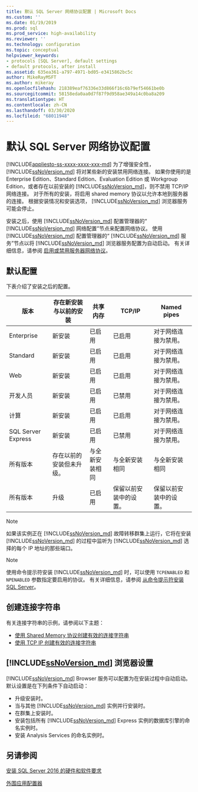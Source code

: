 ```yaml
---
title: 默认 SQL Server 网络协议配置 | Microsoft Docs
ms.custom: ''
ms.date: 01/19/2019
ms.prod: sql
ms.prod_service: high-availability
ms.reviewer: ''
ms.technology: configuration
ms.topic: conceptual
helpviewer_keywords:
- protocols [SQL Server], default settings
- default protocols, after install
ms.assetid: 635ea361-a797-4971-bd05-e3415862bc5c
author: MikeRayMSFT
ms.author: mikeray
ms.openlocfilehash: 218389eaf76336e33d866f16c6b79ef54661be0b
ms.sourcegitcommit: 58158eda0aa0d7f87f9d958ae349a14c0ba8a209
ms.translationtype: HT
ms.contentlocale: zh-CN
ms.lasthandoff: 03/30/2020
ms.locfileid: "68011948"
---
```

# <a name="default-sql-server-network-protocol-configuration"></a>默认 SQL Server 网络协议配置
[!INCLUDE[appliesto-ss-xxxx-xxxx-xxx-md](../../includes/appliesto-ss-xxxx-xxxx-xxx-md.md)]
为了增强安全性， [!INCLUDE[ssNoVersion_md](../../includes/ssnoversion-md.md)] 将对某些新的安装禁用网络连接。 如果你使用的是 Enterprise Edition、Standard Edition、Evaluation Edition 或 Workgroup Edition，或者存在以前安装的 [!INCLUDE[ssNoVersion_md](../../includes/ssnoversion-md.md)]，则不禁用 TCP/IP 网络连接。 对于所有的安装，将启用 shared memory 协议以允许本地到服务器的连接。 根据安装情况和安装选项， [!INCLUDE[ssNoVersion_md](../../includes/ssnoversion-md.md)] 浏览器服务可能会停止。

安装之后，使用 [!INCLUDE[ssNoVersion_md](../../includes/ssnoversion-md.md)] 配置管理器的“ [!INCLUDE[ssNoVersion_md](../../includes/ssnoversion-md.md)] 网络配置”节点来配置网络协议。 使用 [!INCLUDE[ssNoVersion_md](../../includes/ssnoversion-md.md)] 配置管理器的“ [!INCLUDE[ssNoVersion_md](../../includes/ssnoversion-md.md)] 服务”节点以将 [!INCLUDE[ssNoVersion_md](../../includes/ssnoversion-md.md)] 浏览器服务配置为自动启动。 有关详细信息，请参阅 [启用或禁用服务器网络协议](../../database-engine/configure-windows/enable-or-disable-a-server-network-protocol.md)。


## <a name="default-configuration"></a>默认配置

下表介绍了安装之后的配置。

|版本 | 存在新安装与以前的安装 | 共享内存 | TCP/IP | Named pipes|
| -------- | -- | -- | -- | --  |  
|Enterprise | 新安装 | 已启用 | 已启用 | 对于网络连接为禁用。|
|Standard | 新安装 | 已启用 | 已启用 | 对于网络连接为禁用。|
|Web | 新安装 | 已启用 | 已启用 | 对于网络连接为禁用。|
|开发人员 | 新安装 | 已启用 | 已禁用 | 对于网络连接为禁用。|
|计算 | 新安装 | 已启用 | 已启用 | 对于网络连接为禁用。|
|SQL Server Express | 新安装 | 已启用 | 已禁用 | 对于网络连接为禁用。|
|所有版本 | 存在以前的安装但未升级。 | 与全新安装相同 | 与全新安装相同 | 与全新安装相同|
|所有版本 | 升级 | 已启用 | 保留以前安装中的设置。 | 保留以前安装中的设置。|


>[!NOTE]
> 如果该实例正在 [!INCLUDE[ssNoVersion_md](../../includes/ssnoversion-md.md)] 故障转移群集上运行，它将在安装 [!INCLUDE[ssNoVersion_md](../../includes/ssnoversion-md.md)] 的过程中监听为 [!INCLUDE[ssNoVersion_md](../../includes/ssnoversion-md.md)] 选择的每个 IP 地址的那些端口。
 
>[!NOTE]
> 使用命令提示符安装 [!INCLUDE[ssNoVersion_md](../../includes/ssnoversion-md.md)] 时，可以使用 `TCPENABLED` 和 `NPENABLED` 参数指定要启用的协议。 有关详细信息，请参阅 [从命令提示符安装 SQL Server](../../database-engine/install-windows/install-sql-server-2016-from-the-command-prompt.md)。

## <a name="creating-a-connection-string"></a>创建连接字符串

有关连接字符串的示例，请参阅以下主题：
* [使用 Shared Memory 协议创建有效的连接字符串](../../tools/configuration-manager/creating-a-valid-connection-string-using-shared-memory-protocol.md)
* [使用 TCP IP 创建有效的连接字符串](../../tools/configuration-manager/creating-a-valid-connection-string-using-tcp-ip.md)



## <a name="ssnoversion_md-browser-settings"></a>[!INCLUDE[ssNoVersion_md](../../includes/ssnoversion-md.md)] 浏览器设置

[!INCLUDE[ssNoVersion_md](../../includes/ssnoversion-md.md)] Browser 服务可以配置为在安装过程中自动启动。 默认设置是在下列条件下自动启动：

* 升级安装时。
* 当与其他 [!INCLUDE[ssNoVersion_md](../../includes/ssnoversion-md.md)] 实例并行安装时。
* 在群集上安装时。
* 安装包括所有 [!INCLUDE[ssNoVersion_md](../../includes/ssnoversion-md.md)] Express 实例的数据库引擎的命名实例时。
* 安装 Analysis Services 的命名实例时。

## <a name="see-also"></a>另请参阅

[安装 SQL Server 2016 的硬件和软件要求](../../sql-server/install/hardware-and-software-requirements-for-installing-sql-server.md)

[外围应用配置器](../../relational-databases/security/surface-area-configuration.md)  



